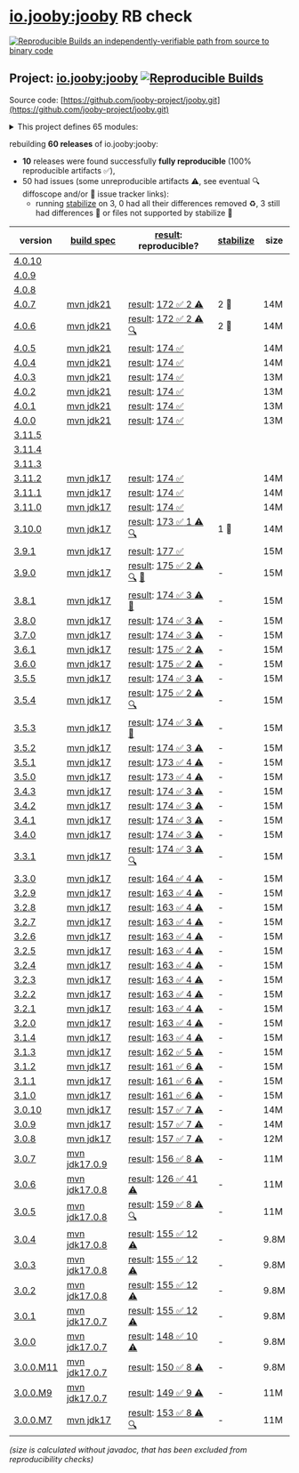 [io.jooby:jooby](https://central.sonatype.com/artifact/io.jooby/jooby/versions) RB check
=======

[![Reproducible Builds](https://reproducible-builds.org/images/logos/rb.svg) an independently-verifiable path from source to binary code](https://reproducible-builds.org/)

## Project: [io.jooby:jooby](https://central.sonatype.com/artifact/io.jooby/jooby/versions) [![Reproducible Builds](https://img.shields.io/endpoint?url=https://raw.githubusercontent.com/jvm-repo-rebuild/reproducible-central/master/content/io/jooby/badge.json)](https://github.com/jvm-repo-rebuild/reproducible-central/blob/master/content/io/jooby/README.md)

Source code: [https://github.com/jooby-project/jooby.git](https://github.com/jooby-project/jooby.git)

<details><summary>This project defines 65 modules:</summary>

* [io.jooby:jooby](https://central.sonatype.com/artifact/io.jooby/jooby/overview)
* [io.jooby:jooby-apt](https://central.sonatype.com/artifact/io.jooby/jooby-apt/overview)
* [io.jooby:jooby-avaje-inject](https://central.sonatype.com/artifact/io.jooby/jooby-avaje-inject/overview)
* [io.jooby:jooby-avaje-jsonb](https://central.sonatype.com/artifact/io.jooby/jooby-avaje-jsonb/overview)
* [io.jooby:jooby-avaje-validator](https://central.sonatype.com/artifact/io.jooby/jooby-avaje-validator/overview)
* [io.jooby:jooby-awssdk-v1](https://central.sonatype.com/artifact/io.jooby/jooby-awssdk-v1/overview)
* [io.jooby:jooby-awssdk-v2](https://central.sonatype.com/artifact/io.jooby/jooby-awssdk-v2/overview)
* [io.jooby:jooby-banner](https://central.sonatype.com/artifact/io.jooby/jooby-banner/overview)
* [io.jooby:jooby-bom](https://central.sonatype.com/artifact/io.jooby/jooby-bom/overview)
* [io.jooby:jooby-caffeine](https://central.sonatype.com/artifact/io.jooby/jooby-caffeine/overview)
* [io.jooby:jooby-camel](https://central.sonatype.com/artifact/io.jooby/jooby-camel/overview)
* [io.jooby:jooby-cli](https://central.sonatype.com/artifact/io.jooby/jooby-cli/overview)
* [io.jooby:jooby-commons-email](https://central.sonatype.com/artifact/io.jooby/jooby-commons-email/overview)
* [io.jooby:jooby-conscrypt](https://central.sonatype.com/artifact/io.jooby/jooby-conscrypt/overview)
* [io.jooby:jooby-db-scheduler](https://central.sonatype.com/artifact/io.jooby/jooby-db-scheduler/overview)
* [io.jooby:jooby-distribution](https://central.sonatype.com/artifact/io.jooby/jooby-distribution/overview)
* [io.jooby:jooby-ebean](https://central.sonatype.com/artifact/io.jooby/jooby-ebean/overview)
* [io.jooby:jooby-flyway](https://central.sonatype.com/artifact/io.jooby/jooby-flyway/overview)
* [io.jooby:jooby-freemarker](https://central.sonatype.com/artifact/io.jooby/jooby-freemarker/overview)
* [io.jooby:jooby-gradle-setup](https://central.sonatype.com/artifact/io.jooby/jooby-gradle-setup/overview)
* [io.jooby:jooby-graphiql](https://central.sonatype.com/artifact/io.jooby/jooby-graphiql/overview)
* [io.jooby:jooby-graphql](https://central.sonatype.com/artifact/io.jooby/jooby-graphql/overview)
* [io.jooby:jooby-graphql-playground](https://central.sonatype.com/artifact/io.jooby/jooby-graphql-playground/overview)
* [io.jooby:jooby-gson](https://central.sonatype.com/artifact/io.jooby/jooby-gson/overview)
* [io.jooby:jooby-guice](https://central.sonatype.com/artifact/io.jooby/jooby-guice/overview)
* [io.jooby:jooby-handlebars](https://central.sonatype.com/artifact/io.jooby/jooby-handlebars/overview)
* [io.jooby:jooby-hibernate](https://central.sonatype.com/artifact/io.jooby/jooby-hibernate/overview)
* [io.jooby:jooby-hibernate-validator](https://central.sonatype.com/artifact/io.jooby/jooby-hibernate-validator/overview)
* [io.jooby:jooby-hikari](https://central.sonatype.com/artifact/io.jooby/jooby-hikari/overview)
* [io.jooby:jooby-jackson](https://central.sonatype.com/artifact/io.jooby/jooby-jackson/overview)
* [io.jooby:jooby-jasypt](https://central.sonatype.com/artifact/io.jooby/jooby-jasypt/overview)
* [io.jooby:jooby-jdbi](https://central.sonatype.com/artifact/io.jooby/jooby-jdbi/overview)
* [io.jooby:jooby-jetty](https://central.sonatype.com/artifact/io.jooby/jooby-jetty/overview)
* [io.jooby:jooby-jstachio](https://central.sonatype.com/artifact/io.jooby/jooby-jstachio/overview)
* [io.jooby:jooby-jte](https://central.sonatype.com/artifact/io.jooby/jooby-jte/overview)
* [io.jooby:jooby-jwt](https://central.sonatype.com/artifact/io.jooby/jooby-jwt/overview)
* [io.jooby:jooby-kafka](https://central.sonatype.com/artifact/io.jooby/jooby-kafka/overview)
* [io.jooby:jooby-kotlin](https://central.sonatype.com/artifact/io.jooby/jooby-kotlin/overview)
* [io.jooby:jooby-log4j](https://central.sonatype.com/artifact/io.jooby/jooby-log4j/overview)
* [io.jooby:jooby-logback](https://central.sonatype.com/artifact/io.jooby/jooby-logback/overview)
* [io.jooby:jooby-maven-plugin](https://central.sonatype.com/artifact/io.jooby/jooby-maven-plugin/overview)
* [io.jooby:jooby-metrics](https://central.sonatype.com/artifact/io.jooby/jooby-metrics/overview)
* [io.jooby:jooby-mutiny](https://central.sonatype.com/artifact/io.jooby/jooby-mutiny/overview)
* [io.jooby:jooby-netty](https://central.sonatype.com/artifact/io.jooby/jooby-netty/overview)
* [io.jooby:jooby-node](https://central.sonatype.com/artifact/io.jooby/jooby-node/overview)
* [io.jooby:jooby-openapi](https://central.sonatype.com/artifact/io.jooby/jooby-openapi/overview)
* [io.jooby:jooby-pac4j](https://central.sonatype.com/artifact/io.jooby/jooby-pac4j/overview)
* [io.jooby:jooby-pebble](https://central.sonatype.com/artifact/io.jooby/jooby-pebble/overview)
* [io.jooby:jooby-project](https://central.sonatype.com/artifact/io.jooby/jooby-project/overview)
* [io.jooby:jooby-quartz](https://central.sonatype.com/artifact/io.jooby/jooby-quartz/overview)
* [io.jooby:jooby-reactor](https://central.sonatype.com/artifact/io.jooby/jooby-reactor/overview)
* [io.jooby:jooby-redis](https://central.sonatype.com/artifact/io.jooby/jooby-redis/overview)
* [io.jooby:jooby-redoc](https://central.sonatype.com/artifact/io.jooby/jooby-redoc/overview)
* [io.jooby:jooby-rocker](https://central.sonatype.com/artifact/io.jooby/jooby-rocker/overview)
* [io.jooby:jooby-run](https://central.sonatype.com/artifact/io.jooby/jooby-run/overview)
* [io.jooby:jooby-rxjava3](https://central.sonatype.com/artifact/io.jooby/jooby-rxjava3/overview)
* [io.jooby:jooby-stork](https://central.sonatype.com/artifact/io.jooby/jooby-stork/overview)
* [io.jooby:jooby-swagger-ui](https://central.sonatype.com/artifact/io.jooby/jooby-swagger-ui/overview)
* [io.jooby:jooby-test](https://central.sonatype.com/artifact/io.jooby/jooby-test/overview)
* [io.jooby:jooby-thymeleaf](https://central.sonatype.com/artifact/io.jooby/jooby-thymeleaf/overview)
* [io.jooby:jooby-undertow](https://central.sonatype.com/artifact/io.jooby/jooby-undertow/overview)
* [io.jooby:jooby-whoops](https://central.sonatype.com/artifact/io.jooby/jooby-whoops/overview)
* [io.jooby:jooby-yasson](https://central.sonatype.com/artifact/io.jooby/jooby-yasson/overview)
* [io.jooby:modules](https://central.sonatype.com/artifact/io.jooby/modules/overview)
* [io.jooby:tests](https://central.sonatype.com/artifact/io.jooby/tests/overview)
</details>

rebuilding **60 releases** of io.jooby:jooby:
- **10** releases were found successfully **fully reproducible** (100% reproducible artifacts :white_check_mark:),
- 50 had issues (some unreproducible artifacts :warning:, see eventual :mag: diffoscope and/or :memo: issue tracker links):
  - running [stabilize](doc/stabilize.md) on 3, 0 had all their differences removed :recycle:, 3 still had differences :rotating_light: or files not supported by stabilize :no_entry_sign:

| version | [build spec](/BUILDSPEC.md) | [result](https://reproducible-builds.org/docs/jvm/): reproducible? | [stabilize](https://github.com/google/oss-rebuild/blob/main/cmd/stabilize/README.md) | size |
| -- | --------- | ------ | ------ | -- |
| [4.0.10](https://central.sonatype.com/artifact/io.jooby/jooby/4.0.10/pom) | | | |
| [4.0.9](https://central.sonatype.com/artifact/io.jooby/jooby/4.0.9/pom) | | | |
| [4.0.8](https://central.sonatype.com/artifact/io.jooby/jooby/4.0.8/pom) | | | |
| [4.0.7](https://central.sonatype.com/artifact/io.jooby/jooby/4.0.7/pom) | [mvn jdk21](jooby-4.0.7.buildspec) | [result](jooby-project-4.0.7.buildinfo): [172 :white_check_mark:  2 :warning:](jooby-project-4.0.7.buildcompare) | 2 :rotating_light: | 14M |
| [4.0.6](https://central.sonatype.com/artifact/io.jooby/jooby/4.0.6/pom) | [mvn jdk21](jooby-4.0.6.buildspec) | [result](jooby-project-4.0.6.buildinfo): [172 :white_check_mark:  2 :warning:](jooby-project-4.0.6.buildcompare) [:mag:](jooby-project-4.0.6.diffoscope) | 2 :rotating_light: | 14M |
| [4.0.5](https://central.sonatype.com/artifact/io.jooby/jooby/4.0.5/pom) | [mvn jdk21](jooby-4.0.5.buildspec) | [result](jooby-project-4.0.5.buildinfo): [174 :white_check_mark: ](jooby-project-4.0.5.buildcompare) | | 14M |
| [4.0.4](https://central.sonatype.com/artifact/io.jooby/jooby/4.0.4/pom) | [mvn jdk21](jooby-4.0.4.buildspec) | [result](jooby-project-4.0.4.buildinfo): [174 :white_check_mark: ](jooby-project-4.0.4.buildcompare) | | 14M |
| [4.0.3](https://central.sonatype.com/artifact/io.jooby/jooby/4.0.3/pom) | [mvn jdk21](jooby-4.0.3.buildspec) | [result](jooby-project-4.0.3.buildinfo): [174 :white_check_mark: ](jooby-project-4.0.3.buildcompare) | | 13M |
| [4.0.2](https://central.sonatype.com/artifact/io.jooby/jooby/4.0.2/pom) | [mvn jdk21](jooby-4.0.2.buildspec) | [result](jooby-project-4.0.2.buildinfo): [174 :white_check_mark: ](jooby-project-4.0.2.buildcompare) | | 13M |
| [4.0.1](https://central.sonatype.com/artifact/io.jooby/jooby/4.0.1/pom) | [mvn jdk21](jooby-4.0.1.buildspec) | [result](jooby-project-4.0.1.buildinfo): [174 :white_check_mark: ](jooby-project-4.0.1.buildcompare) | | 13M |
| [4.0.0](https://central.sonatype.com/artifact/io.jooby/jooby/4.0.0/pom) | [mvn jdk21](jooby-4.0.0.buildspec) | [result](jooby-project-4.0.0.buildinfo): [174 :white_check_mark: ](jooby-project-4.0.0.buildcompare) | | 13M |
| [3.11.5](https://central.sonatype.com/artifact/io.jooby/jooby/3.11.5/pom) | | | |
| [3.11.4](https://central.sonatype.com/artifact/io.jooby/jooby/3.11.4/pom) | | | |
| [3.11.3](https://central.sonatype.com/artifact/io.jooby/jooby/3.11.3/pom) | | | |
| [3.11.2](https://central.sonatype.com/artifact/io.jooby/jooby/3.11.2/pom) | [mvn jdk17](jooby-3.11.2.buildspec) | [result](jooby-project-3.11.2.buildinfo): [174 :white_check_mark: ](jooby-project-3.11.2.buildcompare) | | 14M |
| [3.11.1](https://central.sonatype.com/artifact/io.jooby/jooby/3.11.1/pom) | [mvn jdk17](jooby-3.11.1.buildspec) | [result](jooby-project-3.11.1.buildinfo): [174 :white_check_mark: ](jooby-project-3.11.1.buildcompare) | | 14M |
| [3.11.0](https://central.sonatype.com/artifact/io.jooby/jooby/3.11.0/pom) | [mvn jdk17](jooby-3.11.0.buildspec) | [result](jooby-project-3.11.0.buildinfo): [174 :white_check_mark: ](jooby-project-3.11.0.buildcompare) | | 14M |
| [3.10.0](https://central.sonatype.com/artifact/io.jooby/jooby/3.10.0/pom) | [mvn jdk17](jooby-3.10.0.buildspec) | [result](jooby-project-3.10.0.buildinfo): [173 :white_check_mark:  1 :warning:](jooby-project-3.10.0.buildcompare) [:mag:](jooby-project-3.10.0.diffoscope) | 1 :rotating_light: | 14M |
| [3.9.1](https://central.sonatype.com/artifact/io.jooby/jooby/3.9.1/pom) | [mvn jdk17](jooby-3.9.1.buildspec) | [result](jooby-project-3.9.1.buildinfo): [177 :white_check_mark: ](jooby-project-3.9.1.buildcompare) | | 15M |
| [3.9.0](https://central.sonatype.com/artifact/io.jooby/jooby/3.9.0/pom) | [mvn jdk17](jooby-3.9.0.buildspec) | [result](jooby-project-3.9.0.buildinfo): [175 :white_check_mark:  2 :warning:](jooby-project-3.9.0.buildcompare) [:mag:](jooby-project-3.9.0.diffoscope) [:memo:](https://github.com/jooby-project/jooby/pull/3681) | - | 15M |
| [3.8.1](https://central.sonatype.com/artifact/io.jooby/jooby/3.8.1/pom) | [mvn jdk17](jooby-3.8.1.buildspec) | [result](jooby-project-3.8.1.buildinfo): [174 :white_check_mark:  3 :warning:](jooby-project-3.8.1.buildcompare) [:memo:](https://github.com/jooby-project/jooby/issues/3662) | - | 15M |
| [3.8.0](https://central.sonatype.com/artifact/io.jooby/jooby/3.8.0/pom) | [mvn jdk17](jooby-3.8.0.buildspec) | [result](jooby-project-3.8.0.buildinfo): [174 :white_check_mark:  3 :warning:](jooby-project-3.8.0.buildcompare) | - | 15M |
| [3.7.0](https://central.sonatype.com/artifact/io.jooby/jooby/3.7.0/pom) | [mvn jdk17](jooby-3.7.0.buildspec) | [result](jooby-project-3.7.0.buildinfo): [174 :white_check_mark:  3 :warning:](jooby-project-3.7.0.buildcompare) | - | 15M |
| [3.6.1](https://central.sonatype.com/artifact/io.jooby/jooby/3.6.1/pom) | [mvn jdk17](jooby-3.6.1.buildspec) | [result](jooby-project-3.6.1.buildinfo): [175 :white_check_mark:  2 :warning:](jooby-project-3.6.1.buildcompare) | - | 15M |
| [3.6.0](https://central.sonatype.com/artifact/io.jooby/jooby/3.6.0/pom) | [mvn jdk17](jooby-3.6.0.buildspec) | [result](jooby-project-3.6.0.buildinfo): [175 :white_check_mark:  2 :warning:](jooby-project-3.6.0.buildcompare) | - | 15M |
| [3.5.5](https://central.sonatype.com/artifact/io.jooby/jooby/3.5.5/pom) | [mvn jdk17](jooby-3.5.5.buildspec) | [result](jooby-project-3.5.5.buildinfo): [174 :white_check_mark:  3 :warning:](jooby-project-3.5.5.buildcompare) | - | 15M |
| [3.5.4](https://central.sonatype.com/artifact/io.jooby/jooby/3.5.4/pom) | [mvn jdk17](jooby-3.5.4.buildspec) | [result](jooby-project-3.5.4.buildinfo): [175 :white_check_mark:  2 :warning:](jooby-project-3.5.4.buildcompare) [:mag:](jooby-project-3.5.4.diffoscope) | - | 15M |
| [3.5.3](https://central.sonatype.com/artifact/io.jooby/jooby/3.5.3/pom) | [mvn jdk17](jooby-3.5.3.buildspec) | [result](jooby-project-3.5.3.buildinfo): [174 :white_check_mark:  3 :warning:](jooby-project-3.5.3.buildcompare) [:memo:](https://github.com/jooby-project/jooby/pull/3585) | - | 15M |
| [3.5.2](https://central.sonatype.com/artifact/io.jooby/jooby/3.5.2/pom) | [mvn jdk17](jooby-3.5.2.buildspec) | [result](jooby-project-3.5.2.buildinfo): [174 :white_check_mark:  3 :warning:](jooby-project-3.5.2.buildcompare) | - | 15M |
| [3.5.1](https://central.sonatype.com/artifact/io.jooby/jooby/3.5.1/pom) | [mvn jdk17](jooby-3.5.1.buildspec) | [result](jooby-project-3.5.1.buildinfo): [173 :white_check_mark:  4 :warning:](jooby-project-3.5.1.buildcompare) | - | 15M |
| [3.5.0](https://central.sonatype.com/artifact/io.jooby/jooby/3.5.0/pom) | [mvn jdk17](jooby-3.5.0.buildspec) | [result](jooby-project-3.5.0.buildinfo): [173 :white_check_mark:  4 :warning:](jooby-project-3.5.0.buildcompare) | - | 15M |
| [3.4.3](https://central.sonatype.com/artifact/io.jooby/jooby/3.4.3/pom) | [mvn jdk17](jooby-3.4.3.buildspec) | [result](jooby-project-3.4.3.buildinfo): [174 :white_check_mark:  3 :warning:](jooby-project-3.4.3.buildcompare) | - | 15M |
| [3.4.2](https://central.sonatype.com/artifact/io.jooby/jooby/3.4.2/pom) | [mvn jdk17](jooby-3.4.2.buildspec) | [result](jooby-project-3.4.2.buildinfo): [174 :white_check_mark:  3 :warning:](jooby-project-3.4.2.buildcompare) | - | 15M |
| [3.4.1](https://central.sonatype.com/artifact/io.jooby/jooby/3.4.1/pom) | [mvn jdk17](jooby-3.4.1.buildspec) | [result](jooby-project-3.4.1.buildinfo): [174 :white_check_mark:  3 :warning:](jooby-project-3.4.1.buildcompare) | - | 15M |
| [3.4.0](https://central.sonatype.com/artifact/io.jooby/jooby/3.4.0/pom) | [mvn jdk17](jooby-3.4.0.buildspec) | [result](jooby-project-3.4.0.buildinfo): [174 :white_check_mark:  3 :warning:](jooby-project-3.4.0.buildcompare) | - | 15M |
| [3.3.1](https://central.sonatype.com/artifact/io.jooby/jooby/3.3.1/pom) | [mvn jdk17](jooby-3.3.1.buildspec) | [result](jooby-project-3.3.1.buildinfo): [174 :white_check_mark:  3 :warning:](jooby-project-3.3.1.buildcompare) [:mag:](jooby-project-3.3.1.diffoscope) | - | 15M |
| [3.3.0](https://central.sonatype.com/artifact/io.jooby/jooby/3.3.0/pom) | [mvn jdk17](jooby-3.3.0.buildspec) | [result](jooby-project-3.3.0.buildinfo): [164 :white_check_mark:  4 :warning:](jooby-project-3.3.0.buildcompare) | - | 15M |
| [3.2.9](https://central.sonatype.com/artifact/io.jooby/jooby/3.2.9/pom) | [mvn jdk17](jooby-3.2.9.buildspec) | [result](jooby-project-3.2.9.buildinfo): [163 :white_check_mark:  4 :warning:](jooby-project-3.2.9.buildcompare) | - | 15M |
| [3.2.8](https://central.sonatype.com/artifact/io.jooby/jooby/3.2.8/pom) | [mvn jdk17](jooby-3.2.8.buildspec) | [result](jooby-project-3.2.8.buildinfo): [163 :white_check_mark:  4 :warning:](jooby-project-3.2.8.buildcompare) | - | 15M |
| [3.2.7](https://central.sonatype.com/artifact/io.jooby/jooby/3.2.7/pom) | [mvn jdk17](jooby-3.2.7.buildspec) | [result](jooby-project-3.2.7.buildinfo): [163 :white_check_mark:  4 :warning:](jooby-project-3.2.7.buildcompare) | - | 15M |
| [3.2.6](https://central.sonatype.com/artifact/io.jooby/jooby/3.2.6/pom) | [mvn jdk17](jooby-3.2.6.buildspec) | [result](jooby-project-3.2.6.buildinfo): [163 :white_check_mark:  4 :warning:](jooby-project-3.2.6.buildcompare) | - | 15M |
| [3.2.5](https://central.sonatype.com/artifact/io.jooby/jooby/3.2.5/pom) | [mvn jdk17](jooby-3.2.5.buildspec) | [result](jooby-project-3.2.5.buildinfo): [163 :white_check_mark:  4 :warning:](jooby-project-3.2.5.buildcompare) | - | 15M |
| [3.2.4](https://central.sonatype.com/artifact/io.jooby/jooby/3.2.4/pom) | [mvn jdk17](jooby-3.2.4.buildspec) | [result](jooby-project-3.2.4.buildinfo): [163 :white_check_mark:  4 :warning:](jooby-project-3.2.4.buildcompare) | - | 15M |
| [3.2.3](https://central.sonatype.com/artifact/io.jooby/jooby/3.2.3/pom) | [mvn jdk17](jooby-3.2.3.buildspec) | [result](jooby-project-3.2.3.buildinfo): [163 :white_check_mark:  4 :warning:](jooby-project-3.2.3.buildcompare) | - | 15M |
| [3.2.2](https://central.sonatype.com/artifact/io.jooby/jooby/3.2.2/pom) | [mvn jdk17](jooby-3.2.2.buildspec) | [result](jooby-project-3.2.2.buildinfo): [163 :white_check_mark:  4 :warning:](jooby-project-3.2.2.buildcompare) | - | 15M |
| [3.2.1](https://central.sonatype.com/artifact/io.jooby/jooby/3.2.1/pom) | [mvn jdk17](jooby-3.2.1.buildspec) | [result](jooby-project-3.2.1.buildinfo): [163 :white_check_mark:  4 :warning:](jooby-project-3.2.1.buildcompare) | - | 15M |
| [3.2.0](https://central.sonatype.com/artifact/io.jooby/jooby/3.2.0/pom) | [mvn jdk17](jooby-3.2.0.buildspec) | [result](jooby-project-3.2.0.buildinfo): [163 :white_check_mark:  4 :warning:](jooby-project-3.2.0.buildcompare) | - | 15M |
| [3.1.4](https://central.sonatype.com/artifact/io.jooby/jooby/3.1.4/pom) | [mvn jdk17](jooby-3.1.4.buildspec) | [result](jooby-project-3.1.4.buildinfo): [163 :white_check_mark:  4 :warning:](jooby-project-3.1.4.buildcompare) | - | 15M |
| [3.1.3](https://central.sonatype.com/artifact/io.jooby/jooby/3.1.3/pom) | [mvn jdk17](jooby-3.1.3.buildspec) | [result](jooby-project-3.1.3.buildinfo): [162 :white_check_mark:  5 :warning:](jooby-project-3.1.3.buildcompare) | - | 15M |
| [3.1.2](https://central.sonatype.com/artifact/io.jooby/jooby/3.1.2/pom) | [mvn jdk17](jooby-3.1.2.buildspec) | [result](jooby-project-3.1.2.buildinfo): [161 :white_check_mark:  6 :warning:](jooby-project-3.1.2.buildcompare) | - | 15M |
| [3.1.1](https://central.sonatype.com/artifact/io.jooby/jooby/3.1.1/pom) | [mvn jdk17](jooby-3.1.1.buildspec) | [result](jooby-project-3.1.1.buildinfo): [161 :white_check_mark:  6 :warning:](jooby-project-3.1.1.buildcompare) | - | 15M |
| [3.1.0](https://central.sonatype.com/artifact/io.jooby/jooby/3.1.0/pom) | [mvn jdk17](jooby-3.1.0.buildspec) | [result](jooby-project-3.1.0.buildinfo): [161 :white_check_mark:  6 :warning:](jooby-project-3.1.0.buildcompare) | - | 15M |
| [3.0.10](https://central.sonatype.com/artifact/io.jooby/jooby/3.0.10/pom) | [mvn jdk17](jooby-3.0.10.buildspec) | [result](jooby-project-3.0.10.buildinfo): [157 :white_check_mark:  7 :warning:](jooby-project-3.0.10.buildcompare) | - | 14M |
| [3.0.9](https://central.sonatype.com/artifact/io.jooby/jooby/3.0.9/pom) | [mvn jdk17](jooby-3.0.9.buildspec) | [result](jooby-project-3.0.9.buildinfo): [157 :white_check_mark:  7 :warning:](jooby-project-3.0.9.buildcompare) | - | 14M |
| [3.0.8](https://central.sonatype.com/artifact/io.jooby/jooby/3.0.8/pom) | [mvn jdk17](jooby-3.0.8.buildspec) | [result](jooby-project-3.0.8.buildinfo): [157 :white_check_mark:  7 :warning:](jooby-project-3.0.8.buildcompare) | - | 12M |
| [3.0.7](https://central.sonatype.com/artifact/io.jooby/jooby/3.0.7/pom) | [mvn jdk17.0.9](jooby-3.0.7.buildspec) | [result](jooby-project-3.0.7.buildinfo): [156 :white_check_mark:  8 :warning:](jooby-project-3.0.7.buildcompare) | - | 11M |
| [3.0.6](https://central.sonatype.com/artifact/io.jooby/jooby/3.0.6/pom) | [mvn jdk17.0.8](jooby-3.0.6.buildspec) | [result](jooby-project-3.0.6.buildinfo): [126 :white_check_mark:  41 :warning:](jooby-project-3.0.6.buildcompare) | - | 11M |
| [3.0.5](https://central.sonatype.com/artifact/io.jooby/jooby/3.0.5/pom) | [mvn jdk17.0.8](jooby-3.0.5.buildspec) | [result](jooby-project-3.0.5.buildinfo): [159 :white_check_mark:  8 :warning:](jooby-project-3.0.5.buildcompare) [:mag:](jooby-project-3.0.5.diffoscope) | - | 11M |
| [3.0.4](https://central.sonatype.com/artifact/io.jooby/jooby/3.0.4/pom) | [mvn jdk17.0.8](jooby-3.0.4.buildspec) | [result](jooby-project-3.0.4.buildinfo): [155 :white_check_mark:  12 :warning:](jooby-project-3.0.4.buildcompare) | - | 9.8M |
| [3.0.3](https://central.sonatype.com/artifact/io.jooby/jooby/3.0.3/pom) | [mvn jdk17.0.8](jooby-3.0.3.buildspec) | [result](jooby-project-3.0.3.buildinfo): [155 :white_check_mark:  12 :warning:](jooby-project-3.0.3.buildcompare) | - | 9.8M |
| [3.0.2](https://central.sonatype.com/artifact/io.jooby/jooby/3.0.2/pom) | [mvn jdk17.0.8](jooby-3.0.2.buildspec) | [result](jooby-project-3.0.2.buildinfo): [155 :white_check_mark:  12 :warning:](jooby-project-3.0.2.buildcompare) | - | 9.8M |
| [3.0.1](https://central.sonatype.com/artifact/io.jooby/jooby/3.0.1/pom) | [mvn jdk17.0.7](jooby-3.0.1.buildspec) | [result](jooby-project-3.0.1.buildinfo): [155 :white_check_mark:  12 :warning:](jooby-project-3.0.1.buildcompare) | - | 9.8M |
| [3.0.0](https://central.sonatype.com/artifact/io.jooby/jooby/3.0.0/pom) | [mvn jdk17.0.7](jooby-3.0.0.buildspec) | [result](jooby-project-3.0.0.buildinfo): [148 :white_check_mark:  10 :warning:](jooby-project-3.0.0.buildcompare) | - | 9.8M |
| [3.0.0.M11](https://central.sonatype.com/artifact/io.jooby/jooby/3.0.0.M11/pom) | [mvn jdk17.0.7](jooby-3.0.0.M11.buildspec) | [result](jooby-project-3.0.0.M11.buildinfo): [150 :white_check_mark:  8 :warning:](jooby-project-3.0.0.M11.buildcompare) | - | 9.8M |
| [3.0.0.M9](https://central.sonatype.com/artifact/io.jooby/jooby/3.0.0.M9/pom) | [mvn jdk17.0.7](jooby-3.0.0.M9.buildspec) | [result](jooby-project-3.0.0.M9.buildinfo): [149 :white_check_mark:  9 :warning:](jooby-project-3.0.0.M9.buildcompare) | - | 11M |
| [3.0.0.M7](https://central.sonatype.com/artifact/io.jooby/jooby/3.0.0.M7/pom) | [mvn jdk17](jooby-3.0.0.M7.buildspec) | [result](jooby-project-3.0.0.M7.buildinfo): [153 :white_check_mark:  8 :warning:](jooby-project-3.0.0.M7.buildcompare) [:mag:](jooby-project-3.0.0.M7.diffoscope) | - | 11M |

<i>(size is calculated without javadoc, that has been excluded from reproducibility checks)</i>
